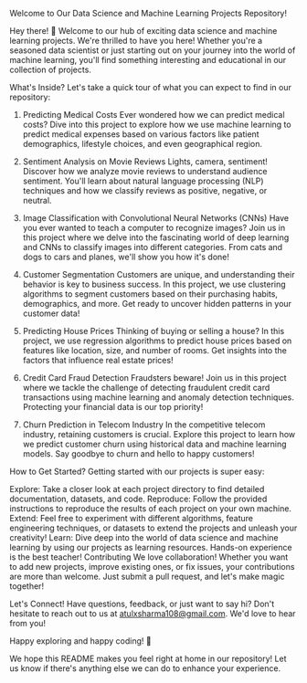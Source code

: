 
Welcome to Our Data Science and Machine Learning Projects Repository!

Hey there! 👋 Welcome to our hub of exciting data science and machine learning projects. We're thrilled to have you here! Whether you're a seasoned data scientist or just starting out on your journey into the world of machine learning, you'll find something interesting and educational in our collection of projects.

What's Inside?
Let's take a quick tour of what you can expect to find in our repository:

1. Predicting Medical Costs
Ever wondered how we can predict medical costs? Dive into this project to explore how we use machine learning to predict medical expenses based on various factors like patient demographics, lifestyle choices, and even geographical region.

2. Sentiment Analysis on Movie Reviews
Lights, camera, sentiment! Discover how we analyze movie reviews to understand audience sentiment. You'll learn about natural language processing (NLP) techniques and how we classify reviews as positive, negative, or neutral.

3. Image Classification with Convolutional Neural Networks (CNNs)
Have you ever wanted to teach a computer to recognize images? Join us in this project where we delve into the fascinating world of deep learning and CNNs to classify images into different categories. From cats and dogs to cars and planes, we'll show you how it's done!

4. Customer Segmentation
Customers are unique, and understanding their behavior is key to business success. In this project, we use clustering algorithms to segment customers based on their purchasing habits, demographics, and more. Get ready to uncover hidden patterns in your customer data!

5. Predicting House Prices
Thinking of buying or selling a house? In this project, we use regression algorithms to predict house prices based on features like location, size, and number of rooms. Get insights into the factors that influence real estate prices!

6. Credit Card Fraud Detection
Fraudsters beware! Join us in this project where we tackle the challenge of detecting fraudulent credit card transactions using machine learning and anomaly detection techniques. Protecting your financial data is our top priority!

7. Churn Prediction in Telecom Industry
In the competitive telecom industry, retaining customers is crucial. Explore this project to learn how we predict customer churn using historical data and machine learning models. Say goodbye to churn and hello to happy customers!

How to Get Started?
Getting started with our projects is super easy:

Explore: Take a closer look at each project directory to find detailed documentation, datasets, and code.
Reproduce: Follow the provided instructions to reproduce the results of each project on your own machine.
Extend: Feel free to experiment with different algorithms, feature engineering techniques, or datasets to extend the projects and unleash your creativity!
Learn: Dive deep into the world of data science and machine learning by using our projects as learning resources. Hands-on experience is the best teacher!
Contributing
We love collaboration! Whether you want to add new projects, improve existing ones, or fix issues, your contributions are more than welcome. Just submit a pull request, and let's make magic together!

Let's Connect!
Have questions, feedback, or just want to say hi? Don't hesitate to reach out to us at atulxsharma108@gmail.com. We'd love to hear from you!

Happy exploring and happy coding! 🚀

We hope this README makes you feel right at home in our repository! Let us know if there's anything else we can do to enhance your experience.

